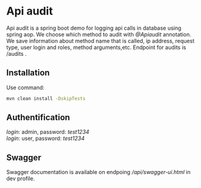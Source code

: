 # Api audit

Api audit is a spring boot demo for logging api calls in database using spring aop. We choose which method to audit with *@Apiaudit* annotation. We save information about method name that is called, ip address, request type, user login and roles, method arguments,etc. Endpoint for audits is /audits .

## Installation

Use command:
```bash
mvn clean install -DskipTests
```

## Authentification

*login*: admin, password: *test1234*\
*login*: user, password: *test1234*



## Swagger
Swagger documentation is available on endpoing */api/swagger-ui.html* in dev profile.
